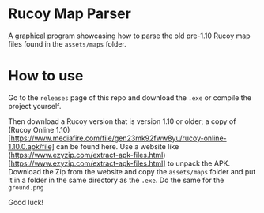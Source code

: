 # Rucoy Map Parser

A graphical program showcasing how to parse the old pre-1.10 Rucoy map files found in the ``assets/maps`` folder.

# How to use

Go to the ``releases`` page of this repo and download the ``.exe`` or compile the project yourself.

Then download a Rucoy version that is version 1.10 or older; a copy of (Rucoy Online 1.10)[https://www.mediafire.com/file/gen23mk92fww8yu/rucoy-online-1.10.0.apk/file] can be found here.
Use a website like (https://www.ezyzip.com/extract-apk-files.html)[https://www.ezyzip.com/extract-apk-files.html] to unpack the APK.
Download the Zip from the website and copy the ``assets/maps`` folder and put it in a folder in the same directory as the ``.exe``.
Do the same for the ``ground.png``

Good luck!
